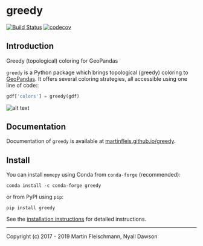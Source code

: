 # greedy
[![Build Status](https://travis-ci.org/martinfleis/greedy.svg?branch=master)](https://travis-ci.org/martinfleis/greedy) [![codecov](https://codecov.io/gh/martinfleis/greedy/branch/master/graph/badge.svg)](https://codecov.io/gh/martinfleis/greedy)

## Introduction
Greedy (topological) coloring for GeoPandas

`greedy` is a Python package which brings topological (greedy) coloring to [GeoPandas](http://geopandas.org).
It offers several coloring strategies, all accessible using one line of code::

```py
gdf['colors'] = greedy(gdf)
```

![alt text](https://raw.githubusercontent.com/martinfleis/greedy/images/getting_started/output_7_0.png)

## Documentation
Documentation of `greedy` is available at [martinfleis.github.io/greedy](https://martinfleis.github.io/greedy/).


## Install
You can install `momepy` using Conda from `conda-forge` (recommended):

    conda install -c conda-forge greedy

or from PyPI using `pip`:

    pip install greedy

See the [installation instructions](https://martinfleis.github.io/greedy/install.html) for detailed instructions.

---
Copyright (c) 2017 - 2019 Martin Fleischmann, Nyall Dawson
